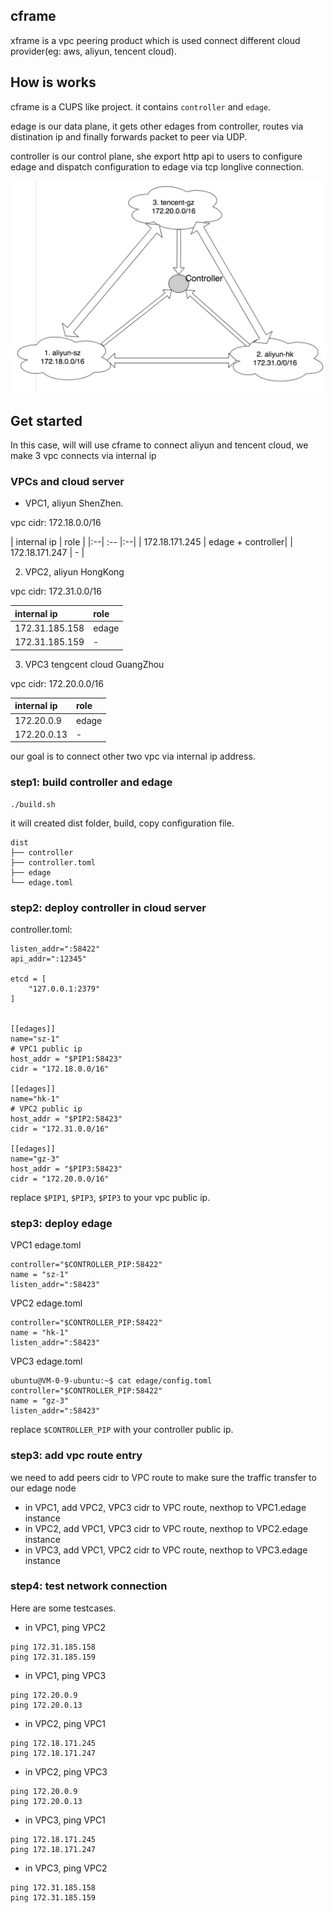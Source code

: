 ## cframe
xframe is a vpc peering product which is used connect different cloud provider(eg: aws, aliyun, tencent cloud).

## How is works
cframe is a CUPS like project. it contains `controller` and `edage`.

edage is our data plane, it gets other edages from controller, routes via distination ip and finally forwards packet to peer via UDP.

controller is our control plane, she export http api to users to configure edage and dispatch configuration to edage via tcp longlive connection.

![doc/images/cframe1.0.0](doc/images/cframe1.1.0.jpg)

## Get started
In this case, will will use cframe to connect aliyun and tencent cloud, we make 3 vpc connects via internal ip

### VPCs and cloud server
- VPC1, aliyun ShenZhen.

vpc cidr: 172.18.0.0/16

| internal ip | role |
|:--| :-- |:--|
| 172.18.171.245 | edage + controller|
| 172.18.171.247 | - |

2. VPC2, aliyun HongKong

vpc cidr: 172.31.0.0/16

| internal ip| role |
|:--|:--|
| 172.31.185.158 | edage |
| 172.31.185.159 | - |

3. VPC3 tengcent cloud GuangZhou

vpc cidr: 172.20.0.0/16

| internal ip | role |
|:--|:--|
| 172.20.0.9  | edage |
| 172.20.0.13 | - |

our goal is to connect other two vpc via internal ip address. 

### step1: build controller and edage

```
./build.sh
```

it will created dist folder, build, copy configuration file.

```
dist
├── controller
├── controller.toml
├── edage
└── edage.toml
```

### step2: deploy controller in cloud server

controller.toml:

```
listen_addr=":58422"
api_addr=":12345"

etcd = [
    "127.0.0.1:2379"
]


[[edages]]
name="sz-1"
# VPC1 public ip
host_addr = "$PIP1:58423"
cidr = "172.18.0.0/16"

[[edages]]
name="hk-1"
# VPC2 public ip
host_addr = "$PIP2:58423"
cidr = "172.31.0.0/16"

[[edages]]
name="gz-3"
host_addr = "$PIP3:58423"
cidr = "172.20.0.0/16"
```

replace `$PIP1`, `$PIP3`, `$PIP3` to your vpc public ip.

### step3: deploy edage

VPC1 edage.toml

```
controller="$CONTROLLER_PIP:58422"
name = "sz-1"
listen_addr=":58423"

```

VPC2 edage.toml

```
controller="$CONTROLLER_PIP:58422"
name = "hk-1"
listen_addr=":58423"
```

VPC3 edage.toml

```
ubuntu@VM-0-9-ubuntu:~$ cat edage/config.toml 
controller="$CONTROLLER_PIP:58422"
name = "gz-3"
listen_addr=":58423"
```

replace `$CONTROLLER_PIP` with your controller public ip.

### step3: add vpc route entry

we need to add peers cidr to VPC route to make sure the traffic transfer to our edage node

- in VPC1, add VPC2, VPC3 cidr to VPC route, nexthop to VPC1.edage instance
- in VPC2, add VPC1, VPC3 cidr to VPC route, nexthop to VPC2.edage instance
- in VPC3, add VPC1, VPC2 cidr to VPC route, nexthop to VPC3.edage instance

### step4: test network connection
Here are some testcases.

- in VPC1, ping VPC2

```
ping 172.31.185.158
ping 172.31.185.159
```

- in VPC1, ping VPC3

```
ping 172.20.0.9
ping 172.20.0.13
```

- in VPC2, ping VPC1

```
ping 172.18.171.245
ping 172.18.171.247
```

- in VPC2, ping VPC3

```
ping 172.20.0.9
ping 172.20.0.13
```

- in VPC3, ping VPC1

```
ping 172.18.171.245
ping 172.18.171.247
```

- in VPC3, ping VPC2

```
ping 172.31.185.158
ping 172.31.185.159
```
